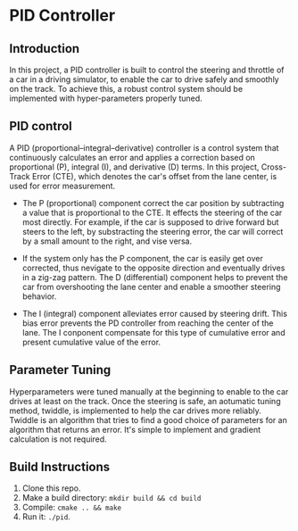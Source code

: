 # PID Controller

## Introduction

In this project, a PID controller is built to control the steering and throttle of a car in a driving simulator, to enable the car to drive safely and smoothly on the track. To achieve this, a robust control system should be implemented with hyper-parameters properly tuned. 

## PID control
A PID (proportional–integral–derivative) controller is a control system that continuously calculates an error and applies a correction based on proportional (P), integral (I), and derivative (D) terms. In this project, Cross-Track Error (CTE), which denotes the car's offset from the lane center, is used for error measurement.

* The P (proportional) component correct the car position by subtracting a value that is proportional to the CTE. It effects the steering of the car most directly. For example, if the car is supposed to drive forward but steers to the left, by substracting the steering error, the car will correct by a small amount to the right, and vise versa. 

* If the system only has the P component, the car is easily get over corrected, thus nevigate to the opposite direction and eventually drives in a zig-zag pattern. The D (differential) component helps to prevent the car from overshooting the lane center and enable a smoother steering behavior.

* The I (integral) component alleviates error caused by steering drift. This bias error prevents the PD controller from reaching the center of the lane. The I conponent compensate for this type of cumulative error and present cumulative value of the error. 

## Parameter Tuning
Hyperparameters were tuned manually at the beginning to enable to the car drives at least on the track. Once the steering is safe, an aotumatic tuning method, twiddle, is implemented to help the car drives more reliably. Twiddle is an algorithm that tries to find a good choice of parameters for an algorithm that returns an error. It's simple to implement and  gradient calculation is not required.


## Build Instructions

1. Clone this repo.
2. Make a build directory: `mkdir build && cd build`
3. Compile: `cmake .. && make`
4. Run it: `./pid`. 


